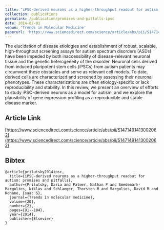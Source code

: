 ```yaml
---
title: "iPSC-derived neurons as a higher-throughput readout for autism: promises and pitfalls"
collection: publications
permalink: /publication/promises-and-pitfalls-ipsc
date: 2014-02-01
venue: 'Trends in Molecular Medicine'
paperurl: 'https://www.sciencedirect.com/science/article/abs/pii/S1471491413002062'
---
```


The elucidation of disease etiologies and establishment of robust, scalable, high-throughput screening assays for autism spectrum disorders (ASDs) have been impeded by both inaccessibility of disease-relevant neuronal tissue and the genetic heterogeneity of the disorder. Neuronal cells derived from induced pluripotent stem cells (iPSCs) from autism patients may circumvent these obstacles and serve as relevant cell models. To date, derived cells are characterized and screened by assessing their neuronal phenotypes. These characterizations are often etiology-specific or lack reproducibility and stability. In this review, we present an overview of efforts to study iPSC-derived neurons as a model for autism, and we explore the plausibility of gene expression profiling as a reproducible and stable disease marker.

## Article Link

[https://www.sciencedirect.com/science/article/abs/pii/S1471491413002062](https://www.sciencedirect.com/science/article/abs/pii/S1471491413002062)

## Bibtex

```
@article{prilutsky2014ipsc,
  title={iPSC-derived neurons as a higher-throughput readout for autism: promises and pitfalls},
  author={Prilutsky, Daria and Palmer, Nathan P and Smedemark-Margulies, Niklas and Schlaeger, Thorsten M and Margulies, David M and Kohane, Isaac S},
  journal={Trends in molecular medicine},
  volume={20},
  number={2},
  pages={91--104},
  year={2014},
  publisher={Elsevier}
}
```
